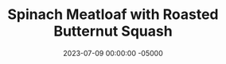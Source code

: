 ---
layout: post
title:  "Spinach Meatloaf with Roasted Butternut Squash"
date:   2023-07-09 00:00:00 -05000
categories: 
- Recipes
- Ground Meat
permalink: /recipes/spinach-meatloaf
image: /assets/Food/Ground Meat/Spinach Meatloaf/spinach-meat-cover.jpg
ing: spinachmeat-ing
facts: spinachmeat-facts
Prep: 10
Rest: 
Cook: 45
Source1: 
Source2: 
tags: 
- veggie
- vegetable
- winter
- squash
- ground
- beef
- turkey
- bbq
- chili
- sauce
- glaze
- barbeque
- mustard
- dijon
- roast
- monday
Description: This meatloaf is a little unorthodox, adding a whole pound of chopped spinach. It's a great alternative to my <a href="bbq-meatloaf">Classic BBQ Meatloaf with Lemon Roasted Broccoli</a>, containing more vegetables but still the same great flavor. It also doesn't use BBQ sauce, so this is good for when you've run out. I've paired it with some roasted butternut squash to act as a vegetable and carb side.  For a breakdown of that classic meatloaf recipe, see <a href="/misc/meatloaf-experiment">The Effect of Different Breadcrumbs on Meatloaf</a>
Instructions: 
- Preheat your oven to 350F. Line 2 bread pans with parchment for the meatloaf, and line a large cookie sheet with parchment for the squash<br><br>

- Starting with the squash, peel it and slice in half. Scoop out the seeds, and cut into a large dice. Move the squash to a bowl, and season (oil, minced garlic, garlic powder, onion powder, pepper, and salt).  One large butternut squash is the enough<br><br>

- Roast at 350F for about 45 minutes<br><br>
- <center><img src="/assets/Food/Ground Meat/Spinach Meatloaf/spinach-meat-3.jpg" alt="" class="instruction-image"></center><br>

- As the squash cooks, move on to the meatloaf. Mix all meatloaf ingredients together in a bowl - meat, egg, spinach (pat it dry first with paper towels), oat flour, cheese, dijon mustard, soy sauce, apple cider vinegar, chili powder, paprika, garlic and onion powder, cumin, black pepper, salt, and ginger<br><br>

- Spray the parchment paper in the bread pans, and put meat on the pan. Shape into a loaf, and insert a meat thermometer into the front.<br><br>

- Bake at 350F until meat is done (a least 160F for beef and 165F for turkey), or about 45 minutes, depending on the thickness of your loaf.  Serve with <a href="bbq-sauce">Unsweetened BBQ Sauce</a> on the side
---